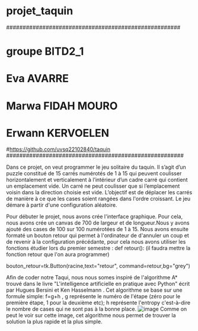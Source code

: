 # projet_taquin

#####################################################
# groupe BITD2_1
# Eva AVARRE
# Marwa FIDAH MOURO
# Erwann KERVOELEN
#https://github.com/uvsq22102840/taquin
######################################################

Dans ce projet, on veut programmer le jeu solitaire du taquin. Il s’agit d’un puzzle constitué de 15 carrés
numérotés de 1 à 15 qui peuvent coulisser horizontalement et verticalement à l’intérieur d’un cadre carré
qui contient un emplacement vide. Un carré ne peut coulisser que si l’emplacement voisin dans la direction choisie est vide. L’objectif est de déplacer les carrés de manière à ce que les cases soient rangées dans l'ordre croissant.
Le jeu démare à partir d'une configuration aléatoire.


Pour débuter le projet, nous avons crée l'interface graphique. Pour cela, nous avons crée un canvas de 700 de largeur et de longueur.Nous y avons ajouté des cases de 100 sur 100 numérotées de 1 à 15. Nous avons ensuite formaté un bouton retour qui permet à l'ordinateur de d'annuler un coup et de revenir à la configuration précédante, pour cela nous avons utiliser les fonctions étudier lors du premier semestre : 
def retour():
    (il faudra mettre la fonction retour que l'on aura programmer)
    
bouton_retour=tk.Button(racine,text="retour", command=retour,bg="grey")

Afin de coder notre Taqui, nous nous somes inspiré de l'algorithme A* trouvé dans le livre "L'intelligence artificielle en pratique avec Python" écrit par Hugues Bersini et Ken Hasselmann . Cet algorithme se base sur une formule simple: f=g+h , g représente le numéro de l'étape (zéro pour le première étape, 1 pour la deuxième etc); h représente l'entropy c'est-à-dire le nombre de cases qui ne sont pas à la bonne place. ![image](https://user-images.githubusercontent.com/91220165/167218581-af0ab6a9-c5b7-4d3b-86ae-576208bcbcab.png)
Comme on peut le voir sur cette image, cet algorithme nous permet de trouver la solution la plus rapide et la plus simple.

